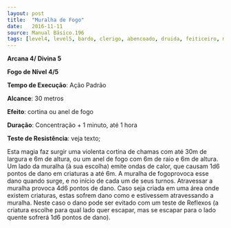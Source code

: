 ```yaml
---
layout: post
title:  "Muralha de Fogo"
date:   2016-11-11
source: Manual Básico.196
tags: [level4, level5, bardo, clerigo, abencoado, druida, feiticeiro, mago, fogo, padrao, metros, outro, concentracao, minuto, hora, dano, reflexo, anula]
---
```


**Arcana 4/ Divina 5**

**Fogo de Nível 4/5**

**Tempo de Execução**: Ação Padrão

**Alcance**: 30 metros

**Efeito**: cortina ou anel de fogo

**Duração**: Concentração + 1 minuto, até 1 hora

**Teste de Resistência**: veja texto;

Esta magia faz surgir uma violenta cortina de chamas com até 30m de largura e 6m de altura, ou um anel de fogo com 6m de raio e 6m de altura.
Um lado da muralha (à sua escolha) emite ondas de calor, que causam 1d6 pontos de dano em criaturas a até 6m. A muralha de fogoprovoca esse dano quando surge, e no início de cada um de seus turnos. 
Atravessar a muralha provoca 4d6 pontos de dano.
Caso seja criada em uma área onde existem criaturas, estas sofrem dano como e estivessem atravessando a muralha. Neste caso o dano pode ser evitado com um teste de Reflexos (a criatura escolhe para qual lado quer escapar, mas se escapar para o lado quente sofrerá 1d6 pontos de dano).
